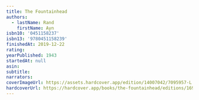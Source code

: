 ```yaml
---
title: The Fountainhead
authors:
  - lastName: Rand
    firstName: Ayn
isbn10: '0451158237'
isbn13: '9780451158239'
finishedAt: 2019-12-22
rating:
yearPublished: 1943
startedAt: null
asin:
subtitle:
narrators:
coverImageUrl: https://assets.hardcover.app/edition/14007042/7095957-L.jpg
hardcoverUrl: https://hardcover.app/books/the-fountainhead/editions/16903532
---
```

